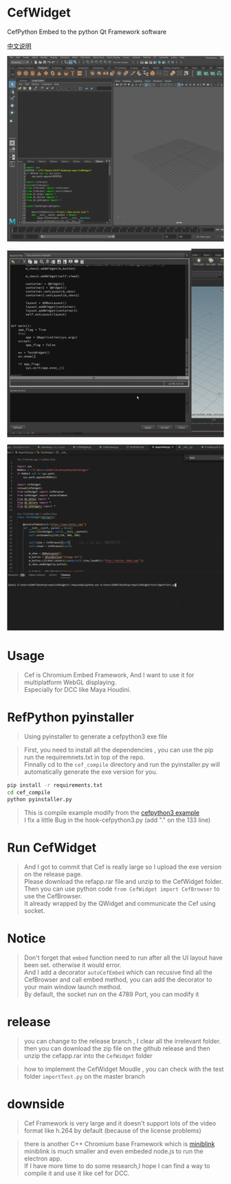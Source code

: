 # CefWidget
CefPython Embed to the python Qt Framework software

[中文说明](https://blog.l0v0.com/posts/d2b44b01.html)

![maya](img/maya.gif)

![houdini](img/houdini.gif)

![python](img/python.gif)


# Usage

> Cef is Chromium Embed Framework, And I want to use it for multiplatform WebGL displaying.    
> Especially for DCC like Maya Houdini.     

# RefPython pyinstaller

> Using pyinstaller to generate a cefpython3 exe file    

> First, you need to install all the dependencies , you can use the pip run the requiremnets.txt in top of the repo.    
> Finnally cd to the `cef_compile` directory and run the pyinstaller.py will automatically generate the exe version for you.    

```bash
pip install -r requirements.txt
cd cef_compile
python pyinstaller.py
```

> This is compile example modify from the [cefpython3 example](https://github.com/cztomczak/cefpython/blob/master/examples/pyinstaller/README-pyinstaller.md)    
> I fix a little Bug in the hook-cefpython3.py (add "." on the 133 line)    

# Run CefWidget

> And I got to commit that Cef is really large so I upload the exe version on the release page.    
> Please download the refapp.rar file and unzip to the CefWidget folder.    
> Then you can use python code `from CefWidget import CefBrowser` to use the CefBrowser.    
> It already wrapped by the QWidget and communicate the Cef using socket.     

# Notice

> Don't forget that `embed` function need to run after all the UI layout have been set. otherwise it would error.    
> And I add a decorator `autoCefEmbed` which can recusive find all the CefBrowser and call embed method, you can add the decorator to your main window launch method.     
> By default, the socket run on the 4789 Port, you can modify it     


# release

> you can change to the release branch , I clear all the irrelevant folder.    
> then you can download the zip file on the github release and then unzip the cefapp.rar into the `CefWidget` folder    

> how to implement the CefWidget Moudle , you can check with the test folder `importTest.py` on the master branch    


# downside

> Cef Framework is very large and it doesn't support lots of the video format like h.264 by default (because of the license problems)    

> there is another C++ Chromium base Framework which is [miniblink](https://github.com/weolar/miniblink49)    
> miniblink is much smaller and even embeded node.js to run the electron app.    
> If I have more time to do some research,I hope I can find a way to compile it and use it like cef for DCC.     